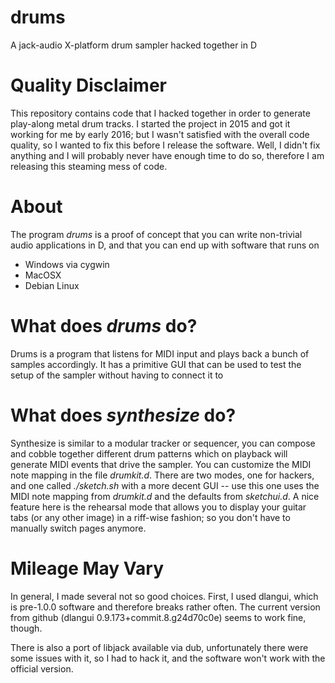 # drums
A jack-audio X-platform drum sampler hacked together in D


Quality Disclaimer
==================

This repository contains code that I hacked together in order to generate
play-along metal drum tracks. I started the project in 2015 and got it working
for me by early 2016; but I wasn't satisfied with the overall code quality, so
I wanted to fix this before I release the software. Well, I didn't fix anything
and I will probably never have enough time to do so, therefore I am releasing
this steaming mess of code.

About
=====

The program *drums* is a proof of concept that you can write non-trivial audio
applications in D, and that you can end up with software that runs on
  - Windows via cygwin
  - MacOSX
  - Debian Linux

What does *drums* do?
=====================

Drums is a program that listens for MIDI input and plays back a bunch of
samples accordingly. It has a primitive GUI that can be used to test
the setup of the sampler without having to connect it to

What does *synthesize* do?
==========================
Synthesize is similar to a modular tracker or sequencer,
you can compose and cobble together different drum patterns
which on playback will generate MIDI events that drive the sampler.
You can customize the MIDI note mapping in the file *drumkit.d*.
There are two modes, one for hackers, and one called *./sketch.sh*
with a more decent GUI -- use this one uses the MIDI note mapping from
*drumkit.d* and the defaults from *sketchui.d*.
 A nice feature here is the rehearsal mode that allows
you to display
your guitar tabs (or any other image)
in a riff-wise fashion; so you don't have to manually
switch pages anymore.


Mileage May Vary
================

In general, I made several not so good choices. First, I used dlangui,
which is pre-1.0.0 software and therefore breaks rather often.
The current version from github (dlangui 0.9.173+commit.8.g24d70c0e)
seems to work fine, though.

There is also a port of libjack available via dub, unfortunately there were
some issues with it, so I
had to hack it, and the software won't work with the official version.
